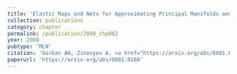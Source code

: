```yaml
---
title: 'Elastic Maps and Nets for Approximating Principal Manifolds and Their Application to Microarray Data Visualization'
collection: publications
category: chapter
permalink: /publication/2008_chp002
year: 2008
pubtype: 'MLN'
citation: 'Gorban AN, Zinovyev A. <a href="https://arxiv.org/abs/0801.0168">Elastic Maps and Nets for Approximating Principal Manifolds and Their Application to Microarray Data Visualization</a>. In Principal Manifolds for Data Visualization and Dimension Reduction, Lecture Notes in Computational Science and Engineering 58, Springer, Berlin - Heidelberg, 2008, 96-130'
paperurl: 'https://arxiv.org/abs/0801.0168'
---
```

